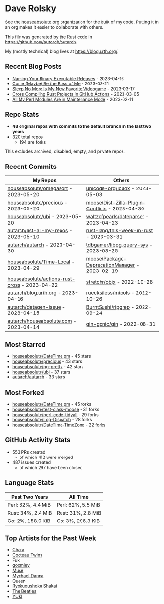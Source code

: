 
# Dave Rolsky

See the [houseabsolute org](https://github.com/houseabsolute) organization for
the bulk of my code. Putting it in an org makes it easier to collaborate with
others.

This file was generated by the Rust code in
https://github.com/autarch/autarch.

My (mostly technical) blog lives at https://blog.urth.org/.

## Recent Blog Posts

- [Naming Your Binary Executable Releases](https://blog.urth.org/2023/04/16/naming-your-binary-executable-releases/) - 2023-04-16
- [Come (Maybe) Be the Boss of Me](https://blog.urth.org/2023/03/21/come-maybe-be-the-boss-of-me/) - 2023-03-21
- [Sleep No More Is My New Favorite Videogame](https://blog.urth.org/2023/03/17/sleep-no-more-is-my-new-favorite-videogame/) - 2023-03-17
- [Cross Compiling Rust Projects in GitHub Actions](https://blog.urth.org/2023/03/05/cross-compiling-rust-projects-in-github-actions/) - 2023-03-05
- [All My Perl Modules Are in Maintenance Mode](https://blog.urth.org/2023/02/11/all-my-perl-modules-are-in-maintenance-mode/) - 2023-02-11


## Repo Stats
- **48 original repos with commits to the default branch in the last two years**
- 320 total repos
  - 194 are forks

This excludes archived, disabled, empty, and private repos.

## Recent Commits
| My Repos | Others |
|----------|--------|
| [houseabsolute/omegasort](https://github.com/houseabsolute/omegasort) - 2023-05-20              | [unicode-org/icu4x](https://github.com/unicode-org/icu4x) - 2023-05-03                |
| [houseabsolute/precious](https://github.com/houseabsolute/precious) - 2023-05-20              | [moose/Dist-Zilla-Plugin-Conflicts](https://github.com/moose/Dist-Zilla-Plugin-Conflicts) - 2023-04-30                |
| [houseabsolute/ubi](https://github.com/houseabsolute/ubi) - 2023-05-20              | [waltzofpearls/dateparser](https://github.com/waltzofpearls/dateparser) - 2023-04-23                |
| [autarch/list-all-my-repos](https://github.com/autarch/list-all-my-repos) - 2023-05-10              | [rust-lang/this-week-in-rust](https://github.com/rust-lang/this-week-in-rust) - 2023-03-31                |
| [autarch/autarch](https://github.com/autarch/autarch) - 2023-04-30              | [tdbgamer/libpg_query-sys](https://github.com/tdbgamer/libpg_query-sys) - 2023-03-25                |
| [houseabsolute/Time-Local](https://github.com/houseabsolute/Time-Local) - 2023-04-29              | [moose/Package-DeprecationManager](https://github.com/moose/Package-DeprecationManager) - 2023-02-19                |
| [houseabsolute/actions-rust-cross](https://github.com/houseabsolute/actions-rust-cross) - 2023-04-22              | [stretchr/objx](https://github.com/stretchr/objx) - 2022-10-28                |
| [autarch/blog.urth.org](https://github.com/autarch/blog.urth.org) - 2023-04-16              | [rueckstiess/mtools](https://github.com/rueckstiess/mtools) - 2022-10-26                |
| [autarch/datagen-issue](https://github.com/autarch/datagen-issue) - 2023-04-15              | [BurntSushi/ripgrep](https://github.com/BurntSushi/ripgrep) - 2022-09-24                |
| [autarch/houseabsolute.com](https://github.com/autarch/houseabsolute.com) - 2023-04-14              | [gin-gonic/gin](https://github.com/gin-gonic/gin) - 2022-08-31                |


## Most Starred
- [houseabsolute/DateTime.pm](https://github.com/houseabsolute/DateTime.pm) - 45 stars
- [houseabsolute/precious](https://github.com/houseabsolute/precious) - 43 stars
- [houseabsolute/pg-pretty](https://github.com/houseabsolute/pg-pretty) - 42 stars
- [houseabsolute/ubi](https://github.com/houseabsolute/ubi) - 37 stars
- [autarch/autarch](https://github.com/autarch/autarch) - 33 stars


## Most Forked
- [houseabsolute/DateTime.pm](https://github.com/houseabsolute/DateTime.pm) - 45 forks
- [houseabsolute/test-class-moose](https://github.com/houseabsolute/test-class-moose) - 31 forks
- [houseabsolute/perl-code-tidyall](https://github.com/houseabsolute/perl-code-tidyall) - 29 forks
- [houseabsolute/Log-Dispatch](https://github.com/houseabsolute/Log-Dispatch) - 28 forks
- [houseabsolute/DateTime-TimeZone](https://github.com/houseabsolute/DateTime-TimeZone) - 22 forks


## GitHub Activity Stats
- 553 PRs created
  - of which 412 were merged
- 487 issues created
  - of which 297 have been closed

## Language Stats
| Past Two Years        | All Time                |
|-----------------------|-------------------------|
| Perl: 62%, 4.4 MiB              | Perl: 62%, 5.5 MiB                |
| Rust: 34%, 2.4 MiB              | Rust: 31%, 2.8 MiB                |
| Go: 2%, 158.9 KiB              | Go: 3%, 296.3 KiB                |


## Top Artists for the Past Week
* [Chara](https://musicbrainz.org/artist/94812064-a7c2-49d2-b6b0-b9e76289bf87)
* [Cocteau Twins](https://musicbrainz.org/artist/000fc734-b7e1-4a01-92d1-f544261b43f5)
* [Fuki](https://musicbrainz.org/artist/71486b84-6952-4fdd-8b7f-38cb8a16cc25)
* [goomiey](https://musicbrainz.org/artist/84bc8cf1-7d9f-4bdb-a26c-91ca293635f3)
* [Muse](https://musicbrainz.org/artist/9c9f1380-2516-4fc9-a3e6-f9f61941d090)
* [Mychael Danna](https://musicbrainz.org/artist/45926800-aa45-4bfc-a1f1-b25416d75215)
* [Queen](https://musicbrainz.org/artist/0383dadf-2a4e-4d10-a46a-e9e041da8eb3)
* [Ryokuoushoku Shakai](https://musicbrainz.org/artist/3ed40054-97ab-4783-b3c3-15c2c7b06546)
* [The Beatles](https://musicbrainz.org/artist/b10bbbfc-cf9e-42e0-be17-e2c3e1d2600d)
* [YUKI](https://musicbrainz.org/artist/379866cd-980d-4d20-81f2-37986fd766fc)

